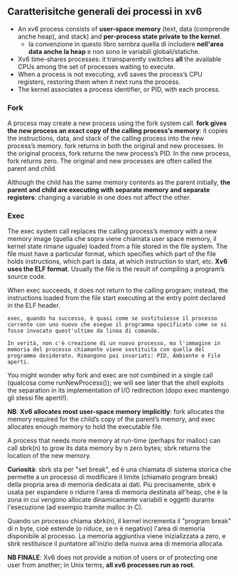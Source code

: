 ## Caratterisitche generali dei processi in xv6
- An xv6 process consists of __user-space memory__ (text, data (comprende anche heap), and stack) and __per-process state private to the kernel__.
    - la convenzione in questo libro sembra quella di includere __nell'area data anche la heap__ e non sono le variabili globali/statiche.
- Xv6 time-shares processes: it transparently switches __all__ the available CPUs among the set of processes waiting to execute.
- When a process is not executing, xv6 saves the process’s CPU registers, restoring them when it next runs the process.
- The kernel associates a process identifier, or PID, with each process.

### Fork 
A process may create a new process using the fork system call. __fork gives the new process an exact copy of the calling process’s memory__: it copies the instructions, data, and stack of the calling process into the new process’s memory. fork returns in both the original and new processes. In the original process, fork returns the new process’s PID. In the new process, fork returns zero. The original and new processes are often called the parent and child.

Although the child has the same memory contents as the parent initially, __the parent and child are executing with separate memory and separate registers__: changing a variable in one does not affect the other. 

### Exec 
The exec system call replaces the calling process’s memory with a new memory image (quella che sopra viene chiamata user space memory, il kernel state rimane uguale) loaded from a file stored in the file system. The file must have a particular format, which specifies which part of the file holds instructions, which part is data, at which instruction to start, etc. __Xv6 uses the ELF format__. Usually the file is the result of compiling a program’s source code.

When exec succeeds, it does not return to the calling program; instead, the instructions loaded from the file start executing at the entry point declared in the ELF header.

    exec, quando ha successo, è quasi come se sostituiesse il processo corrente con uno nuovo che esegue il programma specificato come se si fosse invocato quest'ultimo da linea di comando.
    
    In verità, non c'è creazione di un nuovo processo, ma l'immagine in memoria del processo chiamante viene sostituita con quella del programma desiderato. Rimangono poi invariati: PID, Ambiente e File aperti.

You might wonder why fork and exec are not combined in a single call (qualcosa come runNewProcess()); we will see later that the shell exploits the separation in its implementation of I/O redirection (dopo exec mantengo gli stessi file aperti!).

__NB__: __Xv6 allocates most user-space memory implicitly__: fork allocates the memory required for the child’s copy of the parent’s memory, and exec allocates enough memory to hold the executable file.

A process that needs more memory at run-time (perhaps for malloc) can call sbrk(n) to grow its data memory by n zero bytes; sbrk returns the location of the new memory.

__Curiosità__: sbrk sta per "set break", ed è una chiamata di sistema storica che permette a un processo di modificare il limite (chiamato program break) della propria area di memoria dedicata ai dati. Più precisamente, sbrk è usata per espandere o ridurre l'area di memoria destinata all'heap, che è la zona in cui vengono allocate dinamicamente variabili e oggetti durante l'esecuzione (ad esempio tramite malloc in C).

Quando un processo chiama sbrk(n), il kernel incrementa il "program break" di n byte, cioè estende (o riduce, se n è negativo) l'area di memoria disponibile al processo. La memoria aggiuntiva viene inizializzata a zero, e sbrk restituisce il puntatore all'inizio della nuova area di memoria allocata.

__NB FINALE__: Xv6 does not provide a notion of users or of protecting one user from another; in Unix terms, __all xv6 processes run as root__. 